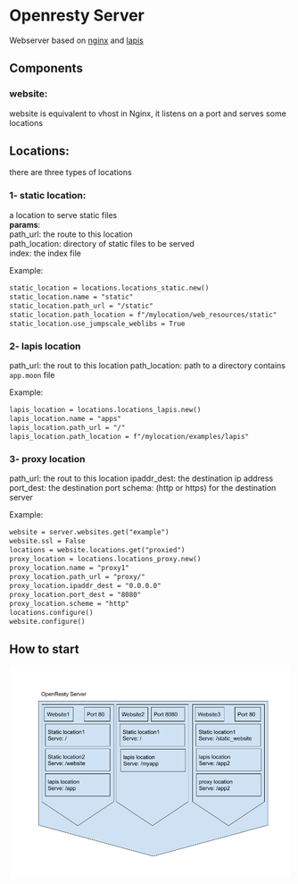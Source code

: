 # Openresty Server
Webserver based on [nginx](https://www.nginx.com/) and [lapis](https://leafo.net/lapis/reference/getting_started.html)

## Components
### website:
website is equivalent to vhost in Nginx, it listens on a port and serves some locations

## Locations:
there are three types of locations


### 1- static location:
a location to serve static files  
**params**:  
path_url: the route to this location  
path_location: directory of static files to be served  
index: the index file  

Example:
```
static_location = locations.locations_static.new()
static_location.name = "static"
static_location.path_url = "/static"
static_location.path_location = f"/mylocation/web_resources/static"
static_location.use_jumpscale_weblibs = True
```


### 2- lapis location
path_url: the rout to this location
path_location: path to a directory contains `app.moon` file

Example:
```
lapis_location = locations.locations_lapis.new()
lapis_location.name = "apps"
lapis_location.path_url = "/"
lapis_location.path_location = f"/mylocation/examples/lapis"
```

### 3- proxy location
path_url: the rout to this location
ipaddr_dest: the destination ip address
port_dest: the destination port
schema: (http or https) for the destination server


Example:
```
website = server.websites.get("example")
website.ssl = False
locations = website.locations.get("proxied")
proxy_location = locations.locations_proxy.new()
proxy_location.name = "proxy1"
proxy_location.path_url = "proxy/"
proxy_location.ipaddr_dest = "0.0.0.0"
proxy_location.port_dest = "8080"
proxy_location.scheme = "http"
locations.configure()
website.configure()
```


## How to start 

![example archticture](examples/example_archticture.png)
